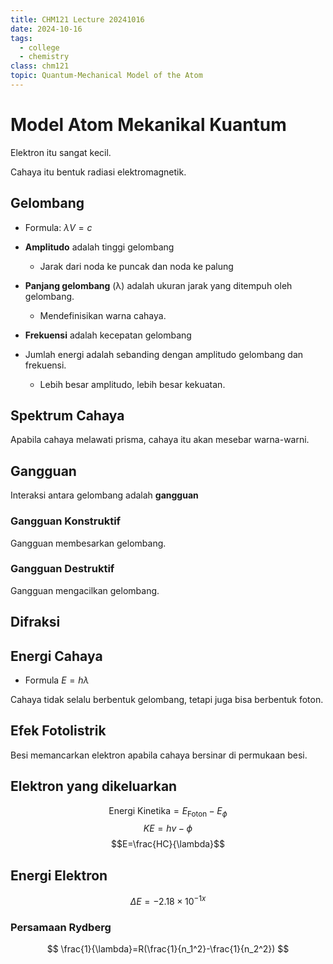 ```yaml
---
title: CHM121 Lecture 20241016
date: 2024-10-16
tags:
  - college
  - chemistry
class: chm121
topic: Quantum-Mechanical Model of the Atom
---
```

# Model Atom Mekanikal Kuantum

Elektron itu sangat kecil.

Cahaya itu bentuk radiasi elektromagnetik.

## Gelombang

- Formula: $\lambda V=c$

- **Amplitudo** adalah tinggi gelombang
	- Jarak dari noda ke puncak dan noda ke palung
- **Panjang gelombang** (λ) adalah ukuran jarak yang ditempuh oleh gelombang.
	- Mendefinisikan warna cahaya.
- **Frekuensi** adalah kecepatan gelombang
- Jumlah energi adalah sebanding dengan amplitudo gelombang dan frekuensi.
	- Lebih besar amplitudo, lebih besar kekuatan.	

## Spektrum Cahaya

Apabila cahaya melawati prisma, cahaya itu akan mesebar warna-warni.

## Gangguan

Interaksi antara gelombang adalah **gangguan**

### Gangguan Konstruktif 

Gangguan membesarkan gelombang.

### Gangguan Destruktif

Gangguan mengacilkan gelombang.

## Difraksi

## Energi Cahaya

- Formula $E=h\lambda$

Cahaya tidak selalu berbentuk gelombang, tetapi juga bisa berbentuk foton.

## Efek Fotolistrik

Besi memancarkan elektron apabila cahaya bersinar di permukaan besi.

## Elektron yang dikeluarkan

$$\text{Energi Kinetika}=E_{\text{Foton}}-E_{\phi}$$
$$KE=hv-\phi$$
$$E=\frac{HC}{\lambda}$$

## Energi Elektron

$$\Delta E=-2.18 \times 10^{-1x}$$

### Persamaan Rydberg

$$
\frac{1}{\lambda}=R(\frac{1}{n_1^2}-\frac{1}{n_2^2})
$$